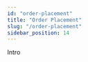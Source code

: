 ```yaml
---
id: "order-placement"
title: "Order Placement"
slug: "/order-placement"
sidebar_position: 14
---
```


Intro